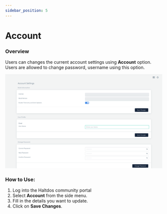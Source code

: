 ```yaml
---
sidebar_position: 5
---
```


# Account

### Overview
Users can changes the current account settings using **Account** option. Users are allowed to change password, username using this option.

![Account](/img/community-waf/account.png)

### How to Use:
1. Log into the Haltdos community portal
2. Select **Account** from the side menu.
3. Fill in the details you want to update.
4. Click on **Save Changes**.

